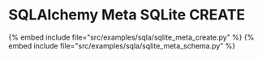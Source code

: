 # SQLAlchemy Meta SQLite CREATE

{% embed include file="src/examples/sqla/sqlite_meta_create.py" %}
{% embed include file="src/examples/sqla/sqlite_meta_schema.py" %}


